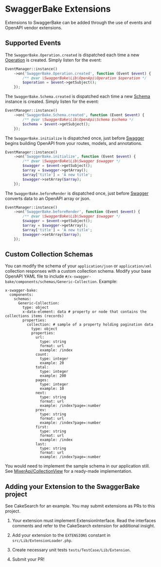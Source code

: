 # SwaggerBake Extensions

Extensions to SwaggerBake can be added through the use of events and OpenAPI vendor extensions.

## Supported Events

The `SwaggerBake.Operation.created` is dispatched each time a new [Operation](https://github.com/cnizzardini/cakephp-swagger-bake/blob/master/src/Lib/OpenApi/Operation.php) is created. Simply listen for the event: 

```php
EventManager::instance()
    ->on('SwaggerBake.Operation.created', function (Event $event) {
        /** @var \SwaggerBake\Lib\OpenApi\Operation $operation */
        $operation = $event->getSubject();
    });
```

The `SwaggerBake.Schema.created` is dispatched each time a new [Schema](https://github.com/cnizzardini/cakephp-swagger-bake/blob/master/src/Lib/OpenApi/Schema.php) instance is created. Simply listen for the event: 

```php
EventManager::instance()
    ->on('SwaggerBake.Schema.created', function (Event $event) {
        /** @var \SwaggerBake\Lib\OpenApi\Schema $schema */
        $schema = $event->getSubject();
    });
```

The `SwaggerBake.initialize` is dispatched once, just before [Swagger](https://github.com/cnizzardini/cakephp-swagger-bake/blob/master/src/Lib/Swagger.php) begins building OpenAPI from your routes, models, and annotations.

```php
EventManager::instance()
    ->on('SwaggerBake.initialize', function (Event $event) {
        /** @var \SwaggerBake\Lib\Swagger $swagger */
        $swagger = $event->getSubject();
        $array = $swagger->getArray();
        $array['title'] = 'A new title';
        $swagger->setArray($array);
    });
```

The `SwaggerBake.beforeRender` is dispatched once, just before [Swagger](https://github.com/cnizzardini/cakephp-swagger-bake/blob/master/src/Lib/Swagger.php) converts data to an OpenAPI array or json. 

```php
EventManager::instance()
    ->on('SwaggerBake.beforeRender', function (Event $event) {
        /** @var \SwaggerBake\Lib\Swagger $swagger */
        $swagger = $event->getSubject();
        $array = $swagger->getArray();
        $array['title'] = 'A new title';
        $swagger->setArray($array);
    });
```

## Custom Collection Schemas

You can modify the schema of your `application/json` or `application/xml` collection responses with a custom collection 
schema. Modify your base OpenAPI YAML file to include `#/x-swagger-bake/components/schemas/Generic-Collection`. Example:

```
x-swagger-bake:
  components:
    schemas:
      Generic-Collection:
        type: object
        x-data-element: data # property or node that contains the collections items (records)
        properties:
          collection: # sample of a property holding pagination data
            type: object
            properties:
              url:
                type: string
                format: url
                example: /index
              count:
                type: integer
                example: 20
              total:
                type: integer
                example: 200
              pages:
                type: integer
                example: 10
              next:
                type: string
                format: url
                example: /index?page=:number
              prev:
                type: string
                format: url
                example: /index?page=:number
              first:
                type: string
                format: url
                example: /index
              last:
                type: string
                format: url
                example: /index?page=:number
```

You would need to implement the sample schema in our application still. See 
[MixerApi/CollectionView](https://github.com/mixerapi/collection-view) for a ready-made implementation.

## Adding your Extension to the SwaggerBake project

See CakeSearch for an example. You may submit extensions as PRs to this project.

1. Your extension must implement ExtensionInterface. Read the interfaces comments and refer to the CakeSearch 
extension for additional insight.

2. Add your extension to the `EXTENSIONS` constant in `src/Lib/ExtensionLoader.php`.

3. Create necessary unit tests `tests/TestCase/Lib/Extension`.

4. Submit your PR!
